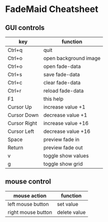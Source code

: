 # FadeMaid Cheatsheet

## GUI controls

key | function
---|---
Ctrl+q | quit
Ctrl+o | open background image
Ctrl+o | open fade-data
Ctrl+s | save fade-data
Ctrl+c | clear fade-data
Ctrl+r | reload fade-data
F1 | this help
Cursor Up | increase value +1
Cursor Down | decrease value +1
Cursor Right | increase value +16
Cursor Left | decrease value +16
Space | preview fade in
Return | preview fade out
v | toggle show values
g | toggle show grid


## mouse control

mouse action | function
---|---
left mouse button | set value
right mouse button | delete value
